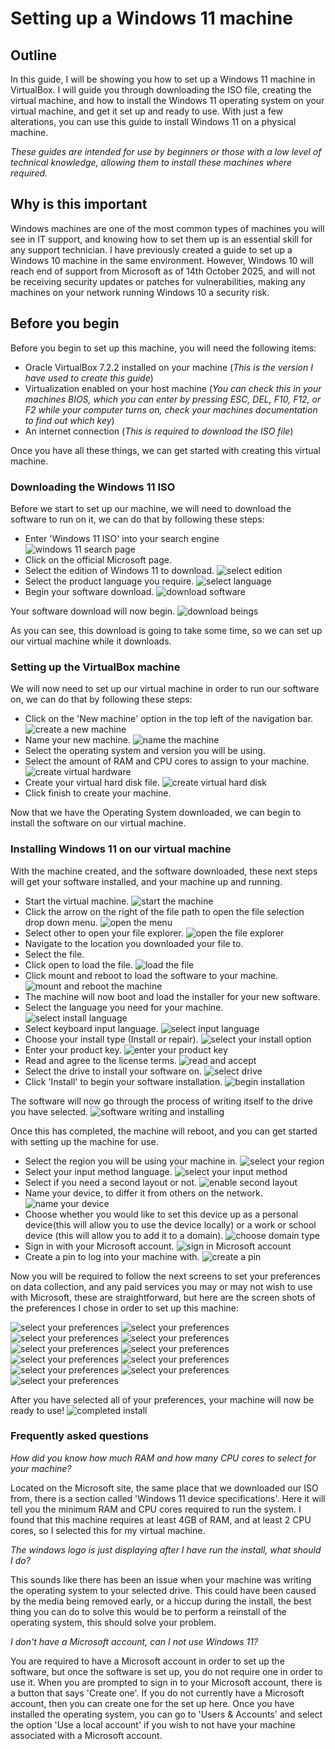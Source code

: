 ﻿# Setting up a Windows 11 machine

## Outline 

In this guide, I will be showing you how to set up a Windows 11 machine in VirtualBox. I will guide you through downloading the ISO file, creating the virtual machine, and how to install the Windows 11 operating system on your virtual machine, and get it set up and ready to use. With just a few alterations, you can use this guide to install Windows 11 on a physical machine.

*These guides are intended for use by beginners or those with a low level of technical knowledge, allowing them to install these machines where required.*

## Why is this important

Windows machines are one of the most common types of machines you will see in IT support, and knowing how to set them up is an essential skill for any support technician. I have previously created a guide to set up a Windows 10 machine in the same environment. However, Windows 10 will reach end of support from Microsoft as of 14th October 2025, and will not be receiving security updates or patches for vulnerabilities, making any machines on your network running Windows 10 a security risk.

## Before you begin

Before you begin to set up this machine, you will need the following items:

* Oracle VirtualBox 7.2.2 installed on your machine (*This is the version I have used to create this guide*)
* Virtualization enabled on your host machine (*You can check this in your machines BIOS, which you can enter by pressing ESC, DEL, F10, F12, or F2 while your computer turns on, check your machines documentation to find out which key*)
* An internet connection (*This is required to download the ISO file*)

Once you have all these things, we can get started with creating this virtual machine.

### Downloading the Windows 11 ISO

Before we start to set up our machine, we will need to download the software to run on it, we can do that by following these steps:

* Enter 'Windows 11 ISO' into your search engine
![windows 11 search page](screenshots/1.png)
* Click on the official Microsoft page.
* Select the edition of Windows 11 to download.
![select edition](screenshots/2.png)
* Select the product language you require.
![select language](screenshots/3.png)
* Begin your software download.
![download software](screenshots/4.png)

Your software download will now begin.
![download beings](screenshots/5.png)

As you can see, this download is going to take some time, so we can set up our virtual machine while it downloads.

### Setting up the VirtualBox machine

We will now need to set up our virtual machine in order to run our software on, we can do that by following these steps:

* Click on the 'New machine' option in the top left of the navigation bar.
![create a new machine](screenshots/6.png)
* Name your new machine.
![name the machine](screenshots/7.png)
* Select the operating system and version you will be using.
* Select the amount of RAM and CPU cores to assign to your machine.
![create virtual hardware](screenshots/8.png)
* Create your virtual hard disk file.
![create virtual hard disk](screenshots/9.png)
* Click finish to create your machine.

Now that we have the Operating System downloaded, we can begin to install the software on our virtual machine.

### Installing Windows 11 on our virtual machine

With the machine created, and the software downloaded, these next steps will get your software installed, and your machine up and running.

* Start the virtual machine.
![start the machine](screenshots/10.png)
* Click the arrow on the right of the file path to open the file selection drop down menu.
![open the menu](screenshots/11.png)
* Select other to open your file explorer.
![open the file explorer](screenshots/12.png)
* Navigate to the location you downloaded your file to.
* Select the file.
* Click open to load the file.
![load the file](screenshots/13.png)
* Click mount and reboot to load the software to your machine.
![mount and reboot the machine](screenshots/14.png)
* The machine will now boot and load the installer for your new software.
* Select the language you need for your machine.
![select install language](screenshots/15.png)
* Select keyboard input language.
![select input language](screenshots/16.png)
* Choose your install type (Install or repair).
![select your install option](screenshots/17.png)
* Enter your product key.
![enter your product key](screenshots/18.png)
* Read and agree to the license terms.
![read and accept](screenshots/19.png)
* Select the drive to install your software on.
![select drive](screenshots/20.png)
* Click 'Install' to begin your software installation.
![begin installation](screenshots/21.png)

The software will now go through the process of writing itself to the drive you have selected.
![software writing and installing](screenshots/22.png)

Once this has completed, the machine will reboot, and you can get started with setting up the machine for use.

* Select the region you will be using your machine in.
![select your region](screenshots/23.png)
* Select your input method language.
![select your input method](screenshots/24.png)
* Select if you need a second layout or not.
![enable second layout](screenshots/25.png)
* Name your device, to differ it from others on the network.
![name your device](screenshots/26.png)
* Choose whether you would like to set this device up as a personal device(this will allow you to use the device locally) or a work or school device (this will allow you to add it to a domain).
![choose domain type](screenshots/27.png) 
* Sign in with your Microsoft account.
![sign in Microsoft account](screenshots/28.png)
* Create a pin to log into your machine with.
![create a pin](screenshots/29.png)

Now you will be required to follow the next screens to set your preferences on data collection, and any paid services you may or may not wish to use with Microsoft, these are straightforward, but here are the screen shots of the preferences I chose in order to set up this machine:

![select your preferences](screenshots/30.png)
![select your preferences](screenshots/31.png)
![select your preferences](screenshots/32.png)
![select your preferences](screenshots/33.png)
![select your preferences](screenshots/34.png)
![select your preferences](screenshots/35.png)
![select your preferences](screenshots/36.png)
![select your preferences](screenshots/37.png)
![select your preferences](screenshots/38.png)
![select your preferences](screenshots/39.png)
![select your preferences](screenshots/40.png)

After you have selected all of your preferences, your machine will now be ready to use!
![completed install](screenshots/41.png)

### Frequently asked questions

*How did you know how much RAM and how many CPU cores to select for your machine?*

Located on the Microsoft site, the same place that we downloaded our ISO from, there is a section called 'Windows 11 device specifications'. Here it will tell you the minimum RAM and CPU cores required to run the system. I found that this machine requires at least 4GB of RAM, and at least 2 CPU cores, so I selected this for my virtual machine.

*The windows logo is just displaying after I have run the install, what should I do?*

This sounds like there has been an issue when your machine was writing the operating system to your selected drive. This could have been caused by the media being removed early, or a hiccup during the install, the best thing you can do to solve this would be to perform a reinstall of the operating system, this should solve your problem.

*I don't have a Microsoft account, can I not use Windows 11?*

You are required to have a Microsoft account in order to set up the software, but once the software is set up, you do not require one in order to use it. When you are prompted to sign in to your Microsoft account, there is a button that says 'Create one'. If you do not currently have a Microsoft account, then you can create one for the set up here. Once you have installed the operating system, you can go to 'Users & Accounts' and select the option 'Use a local account' if you wish to not have your machine associated with a Microsoft account.
